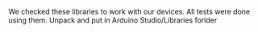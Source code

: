 We checked these libraries to work with our devices. 
All tests were done using them. 
Unpack and put in Arduino Studio/Libraries forlder
